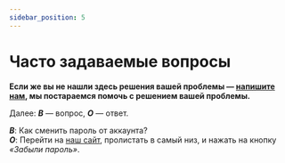 ```yaml
---
sidebar_position: 5
---
```


# Часто задаваемые вопросы

**Если же вы не нашли здесь решения вашей проблемы — [напишите нам](vk.me/politcubes), мы постараемся помочь с решением вашей проблемы.**

Далее: __*В*__ — вопрос, __*О*__ — ответ.

__*В*__: Как сменить пароль от аккаунта?   
__*О*__: Перейти на [наш сайт](https://politcubes.ru), пролистать в самый низ, и нажать на кнопку _«Забыли пароль»_.